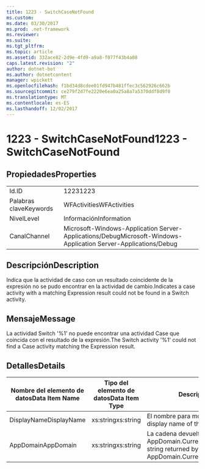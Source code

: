 ```yaml
---
title: 1223 - SwitchCaseNotFound
ms.custom: 
ms.date: 03/30/2017
ms.prod: .net-framework
ms.reviewer: 
ms.suite: 
ms.tgt_pltfrm: 
ms.topic: article
ms.assetid: 332ace82-2d9e-4fd9-a9a8-f077f43b4a08
caps.latest.revision: "2"
author: dotnet-bot
ms.author: dotnetcontent
manager: wpickett
ms.openlocfilehash: f1bd34d8cdee01fd947b481ffec3c562926c662b
ms.sourcegitcommit: ce279f2d7fe2220e6ea0a25a8a7a5370ddf8d9f0
ms.translationtype: MT
ms.contentlocale: es-ES
ms.lasthandoff: 12/02/2017
---
```

# <a name="1223---switchcasenotfound"></a><span data-ttu-id="ce2af-102">1223 - SwitchCaseNotFound</span><span class="sxs-lookup"><span data-stu-id="ce2af-102">1223 - SwitchCaseNotFound</span></span>
## <a name="properties"></a><span data-ttu-id="ce2af-103">Propiedades</span><span class="sxs-lookup"><span data-stu-id="ce2af-103">Properties</span></span>  
  
|||  
|-|-|  
|<span data-ttu-id="ce2af-104">Id.</span><span class="sxs-lookup"><span data-stu-id="ce2af-104">ID</span></span>|<span data-ttu-id="ce2af-105">1223</span><span class="sxs-lookup"><span data-stu-id="ce2af-105">1223</span></span>|  
|<span data-ttu-id="ce2af-106">Palabras clave</span><span class="sxs-lookup"><span data-stu-id="ce2af-106">Keywords</span></span>|<span data-ttu-id="ce2af-107">WFActivities</span><span class="sxs-lookup"><span data-stu-id="ce2af-107">WFActivities</span></span>|  
|<span data-ttu-id="ce2af-108">Nivel</span><span class="sxs-lookup"><span data-stu-id="ce2af-108">Level</span></span>|<span data-ttu-id="ce2af-109">Información</span><span class="sxs-lookup"><span data-stu-id="ce2af-109">Information</span></span>|  
|<span data-ttu-id="ce2af-110">Canal</span><span class="sxs-lookup"><span data-stu-id="ce2af-110">Channel</span></span>|<span data-ttu-id="ce2af-111">Microsoft-Windows-Application Server-Applications/Debug</span><span class="sxs-lookup"><span data-stu-id="ce2af-111">Microsoft-Windows-Application Server-Applications/Debug</span></span>|  
  
## <a name="description"></a><span data-ttu-id="ce2af-112">Descripción</span><span class="sxs-lookup"><span data-stu-id="ce2af-112">Description</span></span>  
 <span data-ttu-id="ce2af-113">Indica que la actividad de caso con un resultado coincidente de la expresión no se pudo encontrar en la actividad de cambio.</span><span class="sxs-lookup"><span data-stu-id="ce2af-113">Indicates a case activity with a matching Expression result could not be found in a Switch activity.</span></span>  
  
## <a name="message"></a><span data-ttu-id="ce2af-114">Mensaje</span><span class="sxs-lookup"><span data-stu-id="ce2af-114">Message</span></span>  
 <span data-ttu-id="ce2af-115">La actividad Switch '%1' no puede encontrar una actividad Case que coincida con el resultado de la expresión.</span><span class="sxs-lookup"><span data-stu-id="ce2af-115">The Switch activity '%1' could not find a Case activity matching the Expression result.</span></span>  
  
## <a name="details"></a><span data-ttu-id="ce2af-116">Detalles</span><span class="sxs-lookup"><span data-stu-id="ce2af-116">Details</span></span>  
  
|<span data-ttu-id="ce2af-117">Nombre del elemento de datos</span><span class="sxs-lookup"><span data-stu-id="ce2af-117">Data Item Name</span></span>|<span data-ttu-id="ce2af-118">Tipo del elemento de datos</span><span class="sxs-lookup"><span data-stu-id="ce2af-118">Data Item Type</span></span>|<span data-ttu-id="ce2af-119">Descripción</span><span class="sxs-lookup"><span data-stu-id="ce2af-119">Description</span></span>|  
|--------------------|--------------------|-----------------|  
|<span data-ttu-id="ce2af-120">DisplayName</span><span class="sxs-lookup"><span data-stu-id="ce2af-120">DisplayName</span></span>|<span data-ttu-id="ce2af-121">xs:string</span><span class="sxs-lookup"><span data-stu-id="ce2af-121">xs:string</span></span>|<span data-ttu-id="ce2af-122">El nombre para mostrar de la actividad.</span><span class="sxs-lookup"><span data-stu-id="ce2af-122">The display name of the activity.</span></span>|  
|<span data-ttu-id="ce2af-123">AppDomain</span><span class="sxs-lookup"><span data-stu-id="ce2af-123">AppDomain</span></span>|<span data-ttu-id="ce2af-124">xs:string</span><span class="sxs-lookup"><span data-stu-id="ce2af-124">xs:string</span></span>|<span data-ttu-id="ce2af-125">La cadena devuelta por AppDomain.CurrentDomain.FriendlyName.</span><span class="sxs-lookup"><span data-stu-id="ce2af-125">The string returned by AppDomain.CurrentDomain.FriendlyName.</span></span>|

